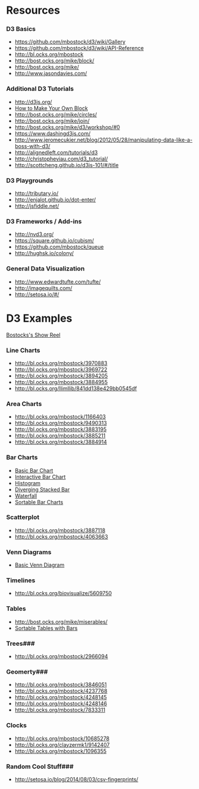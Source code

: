 <!--# Intro to D3 #-->

<!--## Lesson's Goals ##-->
<!--(Guided in Powerpoint)-->
<!--- Overview of D3-->
<!--- Review Javascript-->
<!--- D3 Fundamentals-->
<!--- D3 Challenge-->

<!--## Overview of D3 ##-->
<!--(Guided in Powerpoint)-->
<!--- Review what D3 is-->
<!--- Where did it come from-->
<!--- Why it's so great - vectors vs svg-->

<!--## Getting Started in D3 ##-->
<!--- What HTML is-->
<!--- What CSS is-->
<!--- What Javascript is-->
<!--(Move to Javascript Console)-->
<!--- Javascript console-->
<!--- Basic syntax-->
<!--- Functions (named vs unnamed)-->
<!--- Review mapping functions -->
<!--- Data in javascript-->
<!--- Working within HTML and CSS-->
<!--- Go through how data is embedded in DOM elements-->

<!--## Building in D3 ##-->

<!--### Part I ###-->
<!--- The DOM tree-->
<!--- Selections, enter, exit and append -->
<!--- Setting up a python server and using Sublime Text Editor side by side -->

<!--### Part II ###-->
<!--- Make some paragraphs-->
<!--- Make some text-->
<!--- Make the text color change -->
<!--- Use data to create the size-->
<!--- Use data to create the color-->
<!--- Use data to fill in the text-->

<!--### Part III ###-->
<!--- Make an SVG-->
<!--- Change color of SVG-->
<!--- Change size of SVG-->

<!--### Part IV ###-->
<!--- Make a circle-->
<!--- Make a few cricles-->
<!--- Control the X and Y coordinates-->
<!--- Control the radius -->

<!--### Part V ###-->
<!--- Make Rects-->
<!--- Control the height and width-->
<!--- Control the colorscale -->

<!--### Part VI ###-->
<!--- Transitions & Events -->
<!--- Make them change colors-->
<!--- Make them get bigger and smaller-->
<!--- Make them change into circles -->

<!--### Part VII ###-->
<!--- Making charts-->
<!--- Axes-->
<!--- Transform function -->
<!--- Scales-->
<!--- Ticks-->
<!--- Labels-->

<!--## Challenege ##-->
<!--- Pick three or four examples they can choose from-->
<!--- Have each use a new data set to change the chart-->

<!--## Data Visualization Beyond D3 ##-->
<!--- If there is time, let's go through some Tufte-->
<!--- What's good design?-->
<!--- What's bad design?-->
<!--- What should you look out for?-->
<!--- Bad chart examples -->

<!--## Building Your Own Bl.ocks.org ##-->
<!--- Got git?-->
<!--- Gitsup-->
<!--- make folder for each viz-->
<!--- has html, data and thumbnail.png (must be right size)-->
<!--- Editing the titles-->

# Resources #

### D3 Basics  ###
- https://github.com/mbostock/d3/wiki/Gallery
- https://github.com/mbostock/d3/wiki/API-Reference
- http://bl.ocks.org/mbostock
- http://bost.ocks.org/mike/block/
- http://bost.ocks.org/mike/
- http://www.jasondavies.com/

### Additional D3 Tutorials ###
- http://d3js.org/
- [How to Make Your Own Block](http://bost.ocks.org/mike/block/)
- http://bost.ocks.org/mike/circles/
- http://bost.ocks.org/mike/join/
- http://bost.ocks.org/mike/d3/workshop/#0
- https://www.dashingd3js.com/
- http://www.jeromecukier.net/blog/2012/05/28/manipulating-data-like-a-boss-with-d3/
- http://alignedleft.com/tutorials/d3
- http://christopheviau.com/d3_tutorial/
- http://scottcheng.github.io/d3js-101/#/title

### D3 Playgrounds ###
- http://tributary.io/
- http://enjalot.github.io/dot-enter/
- http://jsfiddle.net/

### D3 Frameworks / Add-ins ###
- http://nvd3.org/
- https://square.github.io/cubism/
- https://github.com/mbostock/queue
- http://hughsk.io/colony/

### General Data Visualization ###
- http://www.edwardtufte.com/tufte/
- http://imagequilts.com/
- http://setosa.io/#/


# D3 Examples #

[Bostocks's Show Reel](http://bl.ocks.org/mbostock/1256572)

### Line Charts ###
- http://bl.ocks.org/mbostock/3970883
- http://bl.ocks.org/mbostock/3969722
- http://bl.ocks.org/mbostock/3894205
- http://bl.ocks.org/mbostock/3884955
- http://bl.ocks.org/llimllib/841dd138e429bb0545df

### Area Charts ###
- http://bl.ocks.org/mbostock/1166403
- http://bl.ocks.org/mbostock/9490313
- http://bl.ocks.org/mbostock/3883195
- http://bl.ocks.org/mbostock/3885211
- http://bl.ocks.org/mbostock/3884914

### Bar Charts ###
- [Basic Bar Chart](http://bl.ocks.org/mbostock/3885304)
- [Interactive Bar Chart](http://bl.ocks.org/mbostock/4062085)
- [Histogram](http://bl.ocks.org/mbostock/3048450)
- [Diverging Stacked Bar](http://bl.ocks.org/wpoely86/e285b8e4c7b84710e463)
- [Waterfall](http://bl.ocks.org/chucklam/f3c7b3e3709a0afd5d57)
- [Sortable Bar Charts](http://bl.ocks.org/mbostock/3885705)

### Scatterplot ###
- http://bl.ocks.org/mbostock/3887118
- http://bl.ocks.org/mbostock/4063663

### Venn Diagrams ###
- [Basic Venn Diagram](http://bl.ocks.org/mbostock/1067616)

### Timelines ###
- http://bl.ocks.org/biovisualize/5609750

### Tables ###
- http://bost.ocks.org/mike/miserables/
- [Sortable Tables with Bars](http://bl.ocks.org/mbostock/3719724)

### Trees###
- http://bl.ocks.org/mbostock/2966094

### Geomerty###
- http://bl.ocks.org/mbostock/3846051
- http://bl.ocks.org/mbostock/4237768
- http://bl.ocks.org/mbostock/4248145
- http://bl.ocks.org/mbostock/4248146
- http://bl.ocks.org/mbostock/7833311

### Clocks ###
- http://bl.ocks.org/mbostock/10685278
- http://bl.ocks.org/clayzermk1/9142407
- http://bl.ocks.org/mbostock/1096355

### Random Cool Stuff###
- http://setosa.io/blog/2014/08/03/csv-fingerprints/



